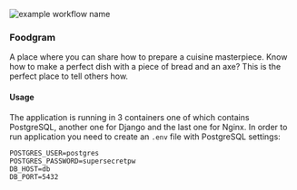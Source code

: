 ![example workflow name](https://github.com/alexshaulskyi/foodgram/workflows/foodgram_workflow/badge.svg)

### Foodgram

A place where you can share how to prepare a cuisine masterpiece. Know how to make
a perfect dish with a piece of bread and an axe? This is the perfect place to tell
others how.

#### Usage

The application is running in 3 containers one of which contains PostgreSQL, another
one for Django and the last one for Nginx. In order to run application you need to
create an ```.env``` file with PostgreSQL settings:

```DB_NAME=postgres
POSTGRES_USER=postgres
POSTGRES_PASSWORD=supersecretpw
DB_HOST=db
DB_PORT=5432
```
